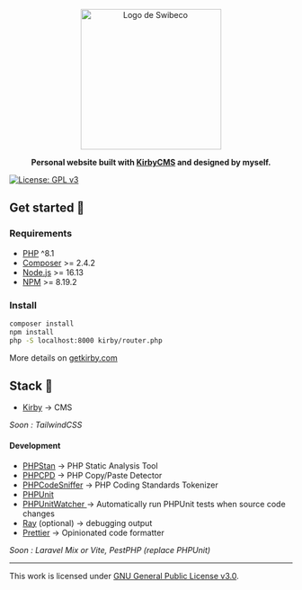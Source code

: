 <div align="center">
 <p><img src="./docs/assets/swibeco.png" width="250px" alt="Logo de Swibeco"></p>

**Personal website built with [KirbyCMS](https://getkirby.com/) and designed by myself.**

 </div>

[![License: GPL v3](https://img.shields.io/badge/License-GPLv3-blue.svg)](https://www.gnu.org/licenses/gpl-3.0)

## Get started 🔎

### Requirements

- [PHP](https://secure.php.net/manual/en/install.php) ^8.1
- [Composer](https://getcomposer.org/download/) >= 2.4.2
- [Node.js](http://nodejs.org/) >= 16.13
- [NPM](https://docs.npmjs.com/downloading-and-installing-node-js-and-npm) >= 8.19.2

### Install

```bash
composer install
npm install
php -S localhost:8000 kirby/router.php
```

More details on [getkirby.com](https://getkirby.com/docs/guide/quickstart)

## Stack 🧠

- [Kirby](https://getkirby.com/) → CMS

_Soon : TailwindCSS_

#### Development

- [PHPStan](https://phpstan.org/) → PHP Static Analysis Tool
- [PHPCPD](https://phpqa.io/projects/phpcpd.html) → PHP Copy/Paste Detector
- [PHPCodeSniffer](https://github.com/squizlabs/PHP_CodeSniffer) → PHP Coding Standards Tokenizer
- [PHPUnit](https://phpunit.de/)
- [PHPUnitWatcher ](https://github.com/spatie/phpunit-watcher) → Automatically run PHPUnit tests when source code changes
- [Ray](https://myray.app/) (optional) → debugging output
- [Prettier](https://prettier.io/) → Opinionated code formatter

_Soon : Laravel Mix or Vite, PestPHP (replace PHPUnit)_

---

This work is licensed under [GNU General Public License v3.0](./README.md).
